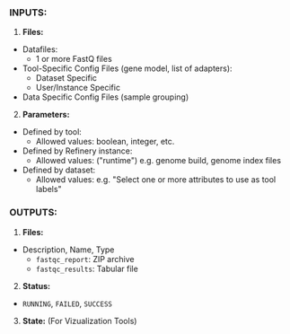 ### INPUTS:
1. **Files:**
  * Datafiles:
    * 1 or more FastQ files
  * Tool-Specific Config Files (gene model, list of adapters):
    * Dataset Specific
    * User/Instance Specific
  * Data Specific Config Files (sample grouping)
2. **Parameters:**
  * Defined by tool:
    * Allowed values: boolean, integer, etc.
  * Defined by Refinery instance:
    * Allowed values: ("runtime") e.g. genome build, genome index files
  * Defined by dataset:
    * Allowed values: e.g. "Select one or more attributes to use as tool labels"
    
### OUTPUTS:
1. **Files:**
  * Description, Name, Type
    * `fastqc_report`: ZIP archive
    * `fastqc_results`: Tabular file
2. **Status:**
  * `RUNNING`, `FAILED`, `SUCCESS`
3. **State:** (For Vizualization Tools)
